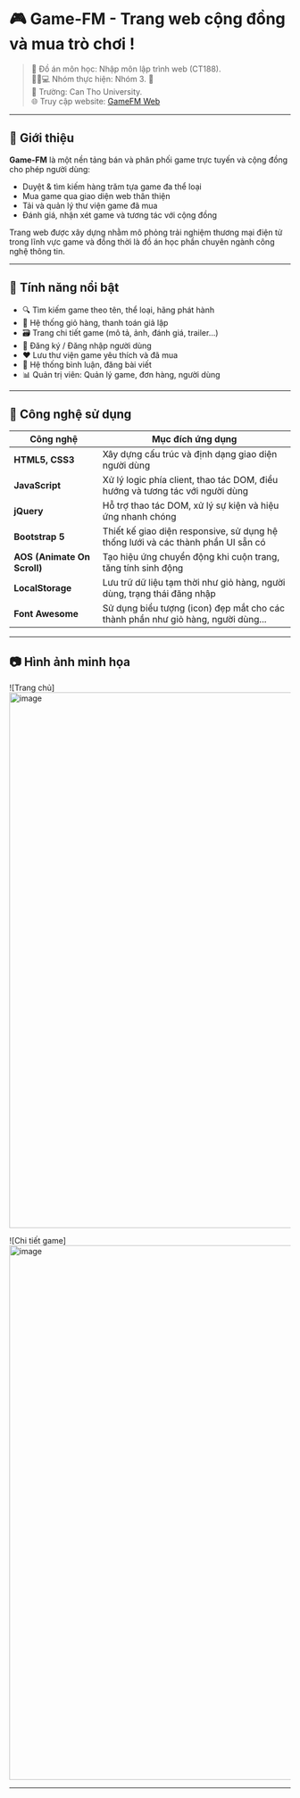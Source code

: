 # 🎮 Game-FM - Trang web cộng đồng và mua trò chơi !

> 📘 Đồ án môn học: Nhập môn lập trình web (CT188). ⠀⠀  
> 👨‍💻💻 Nhóm thực hiện: Nhóm 3. 🏫⠀⠀  
> 🏫 Trường: Can Tho University. ⠀⠀  
> 🌐 Truy cập website: [GameFM Web](https://game-fm.github.io/Home/GameFM/index.html)

---

## 📌 Giới thiệu

**Game-FM** là một nền tảng bán và phân phối game trực tuyến và cộng đồng cho phép người dùng:

- Duyệt & tìm kiếm hàng trăm tựa game đa thể loại
- Mua game qua giao diện web thân thiện
- Tải và quản lý thư viện game đã mua
- Đánh giá, nhận xét game và tương tác với cộng đồng

Trang web được xây dựng nhằm mô phỏng trải nghiệm thương mại điện tử trong lĩnh vực game và đồng thời là đồ án học phần chuyên ngành công nghệ thông tin.

---

## 🚀 Tính năng nổi bật

- 🔍 Tìm kiếm game theo tên, thể loại, hãng phát hành
- 🛒 Hệ thống giỏ hàng, thanh toán giả lập
- 🗃️ Trang chi tiết game (mô tả, ảnh, đánh giá, trailer...)
- 👤 Đăng ký / Đăng nhập người dùng
- ❤️ Lưu thư viện game yêu thích và đã mua
- 💬 Hệ thống bình luận, đăng bài viết
- 📊 Quản trị viên: Quản lý game, đơn hàng, người dùng

---

## 🧰 Công nghệ sử dụng

| Công nghệ                   | Mục đích ứng dụng                                                                |
| --------------------------- | -------------------------------------------------------------------------------- |
| **HTML5, CSS3**             | Xây dựng cấu trúc và định dạng giao diện người dùng                              |
| **JavaScript**              | Xử lý logic phía client, thao tác DOM, điều hướng và tương tác với người dùng    |
| **jQuery**                  | Hỗ trợ thao tác DOM, xử lý sự kiện và hiệu ứng nhanh chóng                       |
| **Bootstrap 5**             | Thiết kế giao diện responsive, sử dụng hệ thống lưới và các thành phần UI sẵn có |
| **AOS (Animate On Scroll)** | Tạo hiệu ứng chuyển động khi cuộn trang, tăng tính sinh động                     |
| **LocalStorage**            | Lưu trữ dữ liệu tạm thời như giỏ hàng, người dùng, trạng thái đăng nhập          |
| **Font Awesome**            | Sử dụng biểu tượng (icon) đẹp mắt cho các thành phần như giỏ hàng, người dùng... |


---

## 📷 Hình ảnh minh họa

![Trang chủ]<img width="1919" height="960" alt="image" src="https://github.com/user-attachments/assets/41d2adc1-5659-4c10-a628-f03570aa5ab2" />

![Chi tiết game]<img width="1919" height="958" alt="image" src="https://github.com/user-attachments/assets/07e89881-891b-479b-bc9f-490b6d93c436" />


---

